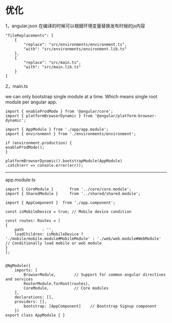 # 优化

1，angular.json 在编译的时候可以根据环境变量替换发布时候的js内容 


    "fileReplacements": [
        {
            "replace": "src/environments/environment.ts",
            "with": "src/environments/environment.lib.ts"
        },
        {
            "replace": "src/main.ts",
            "with": "src/main.lib.ts"
        }
    ]


2，main.ts  

  we can only bootstrap single module at a time. Which means single root module per angular app.

    import { enableProdMode } from '@angular/core';
    import { platformBrowserDynamic } from '@angular/platform-browser-dynamic';

    import { AppModule } from './app/app.module';
    import { environment } from './environments/environment';

    if (environment.production) {
    enableProdMode();
    }

    platformBrowserDynamic().bootstrapModule(AppModule)
    .catch(err => console.error(err));

----
app.module.ts

    import { CoreModule }       from '../core/core.module';
    import { SharedModule }     from '../shared/shared.module';

    import { AppComponent }  from './app.component';

    const isMobileDevice = true; // Mobile device condition    

    const routes: Routes = [
    {
        path        : '',
        loadChildren: isMobileDevice ? './mobile/mobile.module#MobileModule' : './web/web.module#WebModule'    // Conditionally load mobile or web module
    }
    ];


    @NgModule({
        imports: [
            BrowserModule,        // Support for common angular directives and services
            RouterModule.forRoot(routes),
            CoreModule,           // Core modules
        ],
        declarations: [],
        providers: [],
            bootstrap: [AppComponent]    // Bootstrap Signup component
        })
    export class AppModule { }

